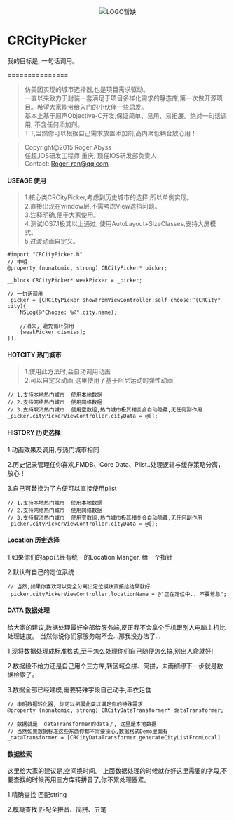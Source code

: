 <p align="center" >
  <img src="" alt="LOGO暂缺" title="LOGO暂缺">
</p>

# CRCityPicker

我的目标是, 一句话调用。

===============
>仿美团实现的城市选择器,也是项目需求驱动。<br />
>一直以来致力于封装一套满足于项目多样化需求的静态库,第一次做开源项目。希望大家能带给入门的小伙伴一些启发。<br />
>基本上基于原声Objective-C开发,保证简单、易用、易拓展。绝对一句话调用, 不含任何添加剂。<br />
>T.T,当然你可以根据自己需求放置添加剂,高内聚低耦合放心用！<br />
    
>Copyright@2015 Roger Abyss<br />
>任超,IOS研发工程师     重庆, 现任IOS研发部负责人<br />
>Contact: Roger_ren@qq.com<br />


#### USEAGE 使用

>1.核心类CRCityPicker,考虑到历史城市的选择,所以单例实现。<br />
>2.直接出现在window层,不需考虑View遮挡问题。<br />
>3.注释明确,便于大家使用。<br />
>4.测试IOS7.1极其以上通过, 使用AutoLayout+SizeClasses,支持大屏模式。<br />
>5.过渡动画自定义。<br />

    #import "CRCityPicker.h"
    // 申明
    @property (nonatomic, strong) CRCityPicker* picker;
    
    __block CRCityPicker* weakPicker = _picker;
    
    // 一句话调用
    _picker = [CRCityPicker showFromViewController:self choose:^(CRCity* city){
        NSLog(@"Choose: %@",city.name);
        
        //消失, 避免循环引用  
        [weakPicker dismiss];
    }];
    
    
#### HOTCITY 热门城市

>1.使用此方法时,会自动调用动画<br />
>2.可以自定义动画,这里使用了基于阻尼运动的弹性动画<br />

    // 1.支持本地热门城市  使用本地数据
    // 2.支持网络热门城市  使用网络数据
    // 3.支持取消热门城市  使用空数组,热门城市极其相关会自动隐藏,无任何副作用
    _picker.cityPickerViewController.cityData = @[];

#### HISTORY 历史选择

1.动画效果及调用,与热门城市相同

2.历史记录管理任你喜欢,FMDB、Core Data、Plist..处理逻辑与缓存策略分离，放心！

3.自己可替换为了方便可以直接使用plist

    // 1.支持本地热门城市  使用本地数据
    // 2.支持网络热门城市  使用网络数据
    // 3.支持取消热门城市  使用空数组,热门城市极其相关会自动隐藏,无任何副作用
    _picker.cityPickerViewController.cityData = @[];


#### Location 历史选择

1.如果你们的app已经有统一的Location Manger, 给一个指针

2.默认有自己的定位系统

    // 当然,如果你喜欢可以完全分离出定位模块直接给结果就好
    _picker.cityPickerViewController.locationName = @"正在定位中...不要着急";



#### DATA 数据处理

给大家的建议,数据处理最好全部给服务端,反正我不会拿个手机跟别人电脑主机比处理速度。
当然你说你们家服务端不会...那我没办法了...

1.现将数据处理成标准格式,至于怎么处理你们自己随便怎么搞,别出人命就好!

2.数据段不给力还是自己用个三方库,转区域全拼、简拼，未雨绸缪下一步就是数据检索了。

3.数据全部已经建模,需要特殊字段自己动手,丰衣足食

    // 申明数据转化器, 你可以拓展此类以满足你的特殊需求
    @property (nonatomic, strong) CRCityDataTransformer* dataTransformer;
  
    // 数据就是 _dataTransformer的data了, 这里是本地数据
    // 当然如果数据标准这些东西你都不需要操心,数据格式Demo里面有
    _dataTransformer = [CRCityDataTransformer generateCityListFromLocal]


#### 数据检索

这里给大家的建议是,空间换时间。
上面数据处理的时候就存好这里需要的字段,不要查找的时候再用三方库转拼音了,你不累处理器累。

1.精确查找    匹配string

2.模糊查找    匹配全拼音、简拼、五笔
